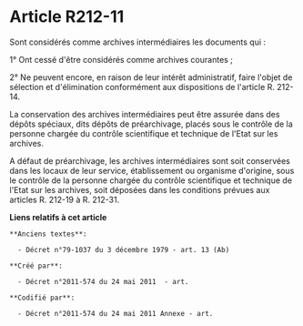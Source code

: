 # Article R212-11

Sont considérés comme archives intermédiaires les documents qui :

1° Ont cessé d'être considérés comme archives courantes ;

2° Ne peuvent encore, en raison de leur intérêt administratif, faire l'objet de sélection et d'élimination conformément aux
dispositions de l'article R. 212-14.

La conservation des archives intermédiaires peut être assurée dans des dépôts spéciaux, dits dépôts de préarchivage, placés
sous le contrôle de la personne chargée du contrôle scientifique et technique de l'Etat sur les archives.

A défaut de préarchivage, les archives intermédiaires sont soit conservées dans les locaux de leur service, établissement ou
organisme d'origine, sous le contrôle de la personne chargée du contrôle scientifique et technique de l'Etat sur les
archives, soit déposées dans les conditions prévues aux articles R. 212-19 à R. 212-31.

**Liens relatifs à cet article**

	**Anciens textes**:

	  - Décret n°79-1037 du 3 décembre 1979 - art. 13 (Ab)

	**Créé par**:

	  - Décret n°2011-574 du 24 mai 2011  - art.

	**Codifié par**:

	  - Décret n°2011-574 du 24 mai 2011 Annexe - art.
